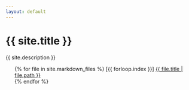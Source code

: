 ```yaml
---
layout: default
---
```

<h1>{{ site.title }}</h1>
<p>{{ site.description }}</p>

<ul>
{% for file in site.markdown_files %}
<!-- <li> -->
    [{{ forloop.index }}] <a href="{{ file.url | relative_url }}">{{ file.title | file.path }}</a><br>
<!-- </li> -->
{% endfor %}
</ul>
